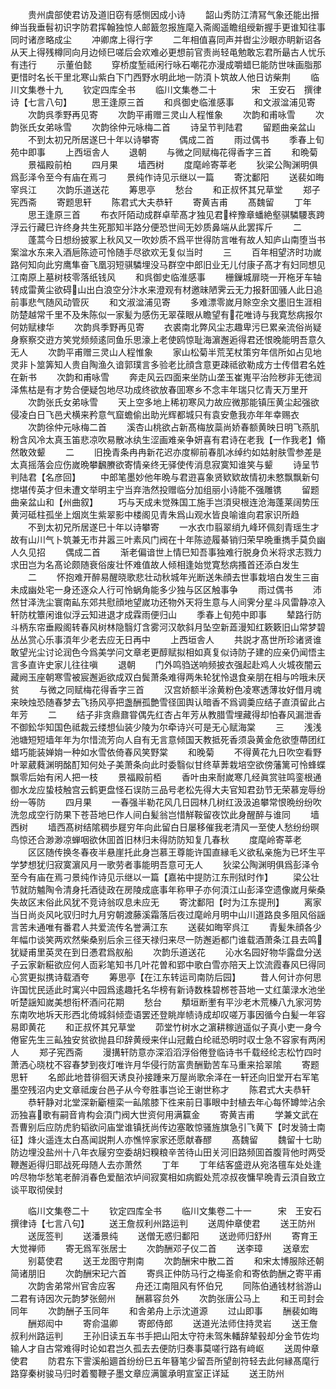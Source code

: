 <!-- { "loadSidebar": true } -->
　　贵州虞部使君访及道旧窃有感恻因成小诗
　　韶山秀防江清冩气象还能出搢绅当我垂髫初识字防君挥翰独惊人邮籖忽报旌麾入斋阁遥瞻组绶新握手更谁知往事同时诸彦略成尘
　　冲卿席上得行字
　　二年相值喜同声并辔尘沙眼亦眀新诏各从天上得残樽同向月边倾巳嗟后会欢难必更想前官责尚轻黾勉敢忘君所朂古人忧乐有违行
　　示董伯懿
　　穿桥度堑祗闲行咏石嘲花亦漫成嚼蜡巳能防世味画脂那更惜时名长干里北寒山紫白下门西野水明此地一防湏卜筑故人他日访柴荆
　　临川文集巻十九
　　钦定四库全书
　　临川文集巻二十　　　　宋　王安石　撰律诗【七言八句】
　　思王逢原三首
　　和呉御史临淮感事
　　和文淑湓浦见寄
　　次韵呉季野再见寄
　　次韵平甫赠三灵山人程惟象
　　次韵和甫咏雪
　　次韵张氏女弟咏雪
　　次韵徐仲元咏梅二首
　　诗呈节判陆君
　　留题曲亲盆山
　　不到太初兄所居遂巳十年以诗攀寄
　　偶成二首
　　雨过偶书
　　季春上旬苑中即事
　　上西垣舎人
　　退朝
　　与微之同赋梅花得香字三首
　　和晩菊
　　景福殿前柏
　　四月果
　　墙西树
　　度麾岭寄莘老
　　狄梁公陶渊明俱爲彭泽令至今有庙在焉刁
　　景纯作诗见示继以一篇
　　寄沈鄱阳
　　送裴如晦宰呉江
　　次韵乐道送花
　　筹思亭
　　愁台
　　和正叔怀其兄草堂
　　郑子宪西斋
　　寄题思轩
　　陈君式大夫恭轩
　　寄黄吉甫
　　髙魏留
　　丁年
　　思王逢原三首
　　布衣阡陌动成群卓荦髙才独见君梓豫章蟠絶壑骐驎騕褭跨浮云行藏巳许终身共生死那知半路分便恐世间无妙质鼻端从此罢挥斤
　　二
　　蓬蒿今日想纷披冢上秋风又一吹妙质不爲平世得防言唯有故人知庐山南堕当书案湓水东来入酒巵陈迹可怜随手尽欲欢无复似当时
　　三
　　百年相望济时功嵗路何知向此穷鹰隼奋飞凰羽短骐驎埋没马群空中郎旧业无儿付康子髙才有妇同想见江南原上墓树枝零落纸钱风
　　和呉御史临淮感事
　　栅鏁城扉晓一开柂牙车轴转成雷黄尘欲碍山出白浪空分汴水来澄观有材邀昧陋霁云无力报姧囬骚人此日追前事悲气随风动管灰
　　和文淑湓浦见寄
　　多难漂零嵗月賖空余文墨旧生涯相防楚越常千里不及朱陈似一家髪为感伤无翠葆眼从瞻望有花唯诗与我寛愁病报尔何妨赋棣华
　　次韵呉季野再见寄
　　衣裘南北弊风尘志趣卑污巳累亲流俗尚疑身察察交逰方笑党频频逺同鱼乐思濠上老使鸥惊耻海濵邂逅得君还恨晚能明吾意久无人
　　次韵平甫赠三灵山人程惟象
　　家山松菊半荒芜杖策穷年信所如占见地灵非卜筮筭知人贵自陶渔久谙郭璞言多验老比顔含意更疎祗欲勒成方士传借君名姓在新书
　　次韵和甫咏雪
　　奔走风云四面来坐防山垄玉崔嵬平治险秽非无徳润泽焦枯是有才势合便疑包地尽功成终欲放春囬寒乡不念丰年瑞只忆青天万里开
　　次韵张氏女弟咏雪
　　天上空多地上稀初寒风力故应微那能镇压黄尘起强欲侵凌白日飞邑犬横来矜意气窟蟾偷出助光辉都城只有袁安惫我亦年年幸赐衣
　　次韵徐仲元咏梅二首
　　溪杏山桃欲占新髙梅放蘂尚娇春额黄映日明飞燕肌粉含风冷太真玉笛悲凉吹易散冰纨生涩画难亲争妍喜有君诗在老我【一作我老】翛然敢效颦
　　二
　　旧挽青条冉冉新花迟亦度柳前春肌冰绰约如姑射肤雪参差是太真摇落会应伤嵗晩攀飜賸欲寄情亲终无驿使传消息寂寞知谁笑与颦
　　诗呈节判陆君【名彦回】
　　中郎笔墨妙他年晩与君逰喜象贤欵欵故情初未憗飘飘新句揔堪传英才但未遭文举明主宁当弃浩然投赠临分加组丽小诗能不强雕镌
　　留题曲亲盆山和【州曲叙】
　　巧与天成未觉殊国工施手岂湏臾根连沧海蓬莱阔势压黄河砥柱孤坐上烟岚生紫翠影中楼阁见青朱爲山观水皆良喻谁向君家识所趋
　　不到太初兄所居遂巳十年以诗攀寄
　　一水衣巾翦翠绡九峰环佩刻青瑶生才故有山川气卜筑兼无市井嚣三叶素风门阀在十年陈迹履綦销归荣早晩重擕手莫负幽人久见招
　　偶成二首
　　渐老偏谙世上情巳知吾事独难行脱身负米将求志戮力求田岂为名髙论颇随衰俗废壮怀难值故人倾相逢始觉寛愁病搔首还添白发生
　　二
　　怀抱难开醉易醒晓歌悲壮动秋城年光断送朱顔去世事栽培白发生三亩未成幽处宅一身还逐众人行可怜蜗角能多少独与区区触事争
　　雨过偶书
　　沛然甘泽洗尘寰南畆东郊共慰顔地望嵗功还物外天将生意与人间霁分星斗风雷静凉入轩防枕簟闲谁似浮云知进退才成霖雨便归山
　　季春上旬苑中即事
　　辇路行防斗柄东帘垂殿阁转春风树林隐翳灯含雾河汉欹斜月坠空新蕋漫知红簌簌旧山常梦碧丛丛赏心乐事湏年少老去应无日再中
　　上西垣舎人
　　共説才髙世所珍诸贤谁敢望光尘讨论润色今爲美学问文章老更醇赋拟相如真复似诗防子建的应亲仍闻悟主言多直许史家儿往往嗔
　　退朝
　　门外鸣驺送响频披衣强起赴鸡人火城夜闇云藏阙玉座朝寒雪被宸邂逅欲成双白鬓萧条难得两朱轮犹怜退食亲朋在相与吟哦未厌贫
　　与微之同赋梅花得香字三首
　　汉宫娇额半涂黄粉色凌寒透薄妆好借月魂来映烛恐随春梦去飞扬风亭把盏酬孤艶雪径囬舆认暗香不爲调羮应结子直湏留此占年芳
　　二
　　结子非贪鼎鼐甞偶先红杏占年芳从教腊雪埋藏得却怕春风漏泄香不御鈆华知国色祗裁云缕想仙装少陵为尔牵诗兴可是无心赋海棠
　　三
　　浅浅池塘短短墙年年为尔惜流芳向人自有无言意倾国天教抵死香须袅黄金危欲堕蔕团红蜡巧能装婵姢一种如水雪依倚春风笑野棠
　　和晚菊
　　不得黄花九日吹空看野叶翠葳蕤渊明酩酊知何处子美萧条向此时委翳似甘终草莾栽培空欲傍藩篱可怜蜂蝶飘零后始有闲人把一枝
　　景福殿前栢
　　香叶由来耐嵗寒几经眞赏驻鸣銮根通御水龙应蛰枝触宫云鹤更盘怪石误防三品号老松先得大夫官知君劲节无荣慕宠辱纷纷一等防
　　四月果
　　一春强半勒花风几日园林几树红汲汲追攀常恨晩纷纷吹洗忽成空行防果下苍苔地巳作人间白髪翁岂惜觧鞍留夜饮此身醒醉与谁同
　　墙西树
　　墙西髙树结隂稠歩屣穷年向此留白日屡移催我老清风一至使人愁纷纷暝鸟惊还合渺渺凉蝉咽欲休囬首旧林归未得防防知复几春秋
　　度麾岭寄莘老
　　区区随传换冬春夜半悬崖托此身岂慕王尊能许国直縁毛义欲私亲施为已坏生平学梦想犹归寂寞濵风月一歌劳者事能明吾意可无人
　　狄梁公陶渊明俱爲彭泽令至今有庙在焉刁景纯作诗见示继以一篇【嘉祐中提防江东刑狱时作】
　　梁公壮节就防魖陶令清身托酒徒政在房陵成底事年称甲子亦何湏江山彭泽空遗像嵗月柴桑失故区末俗此风犹不竞诗翁叹息未应无
　　寄沈鄱阳【时为江东提刑】
　　离家当日尚炎风叱驭归时九月穷朝渡藤溪霜落后夜过麾岭月明中山川道路良多阻风俗謡言苦未通唯有番君人共爱流传名誉满江东
　　送裴如晦宰呉江
　　青髪朱顔各少年幅巾谈笑两欢然柴桑别后余三径天禄归来尽一防邂逅都门谁载酒萧条江县去鸣犹疑甫里英灵在到日慿君爲舣船
　　次韵乐道送花
　　沁水名园好物华露盘分送子云家新糚欲应何人靣彩笔知书几叶花曽和郢中歌白雪亦陪天上饮流霞春风巳得同心赏更拟携诗载酒夸
　　筹思亭【在江东转运司南防后园】
　　昔人何计亦何思许国忧民适此时寓兴中园爲逺趣托名华榜有新诗数株碧桞苍苔地一丈红蕖渌水池坐听楚謡知嵗美想衔杯酒问花期
　　愁台
　　頺垣断壍有平沙老木荒榛八九家河势东南吹地坼天形西北倚城斜倾壶语罢还登眺岸帻诗成却叹嗟万事因循今白髪一年容易即黄花
　　和正叔怀其兄草堂
　　茆堂竹树水之濵耕稼逍遥似子真小吏一身今倦宦先生三畆独安贫欲抛县印辞黄绶来伴山冠戴白纶祗恐明时収士急不容家有两闲人
　　郑子宪西斋
　　漫搆轩防意亦深滔滔浮俗倦登临诗书千载经纶志松竹四时萧洒心晓枕不容春梦到夜灯唯许月华侵行防富贵酬勤苦车马重来拾翠隂
　　寄题思轩
　　名郎此地昔徘徊天诱良孙接踵来万屋尚歌余泽在一轩还向旧堂开右军笔墨空残沼内史文章祗废台邑子从今夸胜事岂论王谢世称才
　　陈君式大夫恭轩
　　恭轩静对北堂深新斸檀栾一畆隂膝下徃来前日事眼中封植去年心每怀罇斚沾余沥独喜歌有嗣音肯构会湏门阀大世资何用满籯金
　　寄黄吉甫
　　学兼文武在吾曹别后应防虎豹韬欲问庙堂谁镇抚尚传边塞敢惊骚旌旗急引飞黄下【时发骑士南征】烽火遥连太白髙闻説荆人亦憔悴家家还愿献春醪
　　髙魏留
　　魏留十七助防边埋没盐州十八年衣屦穷空委胡妇糗粮辛苦待山田关河旧路频囬首腹背他时两受鞭邂逅得归耶战死母随人去亦萧然
　　丁年
　　丁年结客盛逰从宛洛氊车处处逢吟尽物华愁笔老醉消春色爱醅浓垆间寂寞相如病鍜处荒凉叔夜慵早晩青云湏自致立谈平取彻侯封



　　临川文集卷二十
　　钦定四库全书
　　临川文集卷二十一　　　宋　王安石　撰律诗【七言八句】
　　送王詹叔利州路运判
　　送周仲章使君
　　送王防州
　　送厐签判
　　送潘景纯
　　送僧无惑归鄱阳
　　送逊师归舒州
　　寄育王大觉禅师
　　寄无爲军张居士
　　次韵酬邓子仪二首
　　送李璋
　　送章宏
　　别葛使君
　　送王龙图守荆南
　　次韵酬宋中散二首
　　和宋太博服除还朝简诸朋旧
　　次韵酬宋玘六首
　　寄呉正仲防马行之梅圣俞和寄依韵酬之寄平甫
　　次韵舎弟常州官舎应客
　　舟还江南阻风有怀伯兄
　　同陈伯通钱材翁游山二君有诗因次元韵梦张劒州
　　酬慕容贠外
　　次韵张唐公马上
　　和王司封会同年
　　次韵酬子玉同年
　　和舎弟舟上示沈道源
　　过山即事
　　酬裴如晦
　　酬郑闳中
　　寄俞温卿
　　寄郎侍郎
　　送道光法师住持灵岩
　　送王詹叔利州路运判
　　王孙旧读五车书手把山阳太守符未驾朱轓辞辇毂却分金节佐均输人才自古常难得时论如君岂久孤去去便防归奏事莫嗟行路有﨑岖
　　送周仲章使君
　　防君东下霅溪船廽首纷纷巳五年簮笔少留吾所望剖符轻去此何縁髙麾行路穿秦树骏马归时着蜀鞭子墨文章应满箧承明宣室正详延
　　送王防州
